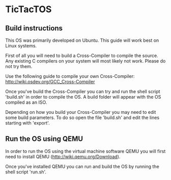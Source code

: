 # TicTacTOS

## Build instructions
This OS was primarily developed on Ubuntu. This guide will work best on Linux systems. 

First of all you will need to build a Cross-Compiler to compile the source. Any existing C compilers on your system will most likely not work. Please do not try them.

Use the following guide to compile your own Cross-Compiler: http://wiki.osdev.org/GCC_Cross-Compiler

Once you've build the Cross-Compiler you can try and run the shell script 'build.sh' in order to compile the OS. A build folder will appear with the OS compiled as an ISO.

Depending on how you build your Cross-Compiler you may need to edit some build parameters. To do so open the file 'build.sh' and edit the lines starting with 'export'.

## Run the OS using QEMU
In order to run the OS using the virtual machine software QEMU you will first need to install QEMU (http://wiki.qemu.org/Download).

Once you've installed QEMU you can run and build the OS by running the shell script 'run.sh'.



